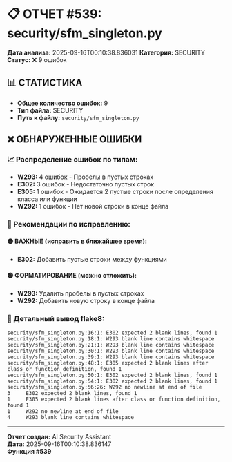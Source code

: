 # 📋 ОТЧЕТ #539: security/sfm_singleton.py

**Дата анализа:** 2025-09-16T00:10:38.836031
**Категория:** SECURITY
**Статус:** ❌ 9 ошибок

## 📊 СТАТИСТИКА

- **Общее количество ошибок:** 9
- **Тип файла:** SECURITY
- **Путь к файлу:** `security/sfm_singleton.py`

## ❌ ОБНАРУЖЕННЫЕ ОШИБКИ

### 📈 Распределение ошибок по типам:

- **W293:** 4 ошибок - Пробелы в пустых строках
- **E302:** 3 ошибок - Недостаточно пустых строк
- **E305:** 1 ошибок - Ожидается 2 пустые строки после определения класса или функции
- **W292:** 1 ошибок - Нет новой строки в конце файла

### 🎯 Рекомендации по исправлению:

#### 🟡 ВАЖНЫЕ (исправить в ближайшее время):
- **E302:** Добавить пустые строки между функциями

#### 🟢 ФОРМАТИРОВАНИЕ (можно отложить):
- **W293:** Удалить пробелы в пустых строках
- **W292:** Добавить новую строку в конце файла

### 📝 Детальный вывод flake8:

```
security/sfm_singleton.py:16:1: E302 expected 2 blank lines, found 1
security/sfm_singleton.py:18:1: W293 blank line contains whitespace
security/sfm_singleton.py:21:1: W293 blank line contains whitespace
security/sfm_singleton.py:30:1: W293 blank line contains whitespace
security/sfm_singleton.py:39:1: W293 blank line contains whitespace
security/sfm_singleton.py:48:1: E305 expected 2 blank lines after class or function definition, found 1
security/sfm_singleton.py:50:1: E302 expected 2 blank lines, found 1
security/sfm_singleton.py:54:1: E302 expected 2 blank lines, found 1
security/sfm_singleton.py:56:26: W292 no newline at end of file
3     E302 expected 2 blank lines, found 1
1     E305 expected 2 blank lines after class or function definition, found 1
1     W292 no newline at end of file
4     W293 blank line contains whitespace

```

---
**Отчет создан:** AI Security Assistant  
**Дата:** 2025-09-16T00:10:38.836147  
**Функция #539**
